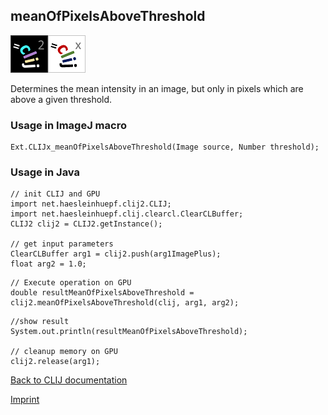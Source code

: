 ## meanOfPixelsAboveThreshold
![Image](images/mini_clij2_logo.png)![Image](images/mini_clijx_logo.png)

Determines the mean intensity in an image, but only in pixels which are above a given threshold.

### Usage in ImageJ macro
```
Ext.CLIJx_meanOfPixelsAboveThreshold(Image source, Number threshold);
```


### Usage in Java
```
// init CLIJ and GPU
import net.haesleinhuepf.clij2.CLIJ;
import net.haesleinhuepf.clij.clearcl.ClearCLBuffer;
CLIJ2 clij2 = CLIJ2.getInstance();

// get input parameters
ClearCLBuffer arg1 = clij2.push(arg1ImagePlus);
float arg2 = 1.0;
```

```
// Execute operation on GPU
double resultMeanOfPixelsAboveThreshold = clij2.meanOfPixelsAboveThreshold(clij, arg1, arg2);
```

```
//show result
System.out.println(resultMeanOfPixelsAboveThreshold);

// cleanup memory on GPU
clij2.release(arg1);
```


[Back to CLIJ documentation](https://clij.github.io/)

[Imprint](https://clij.github.io/imprint)
